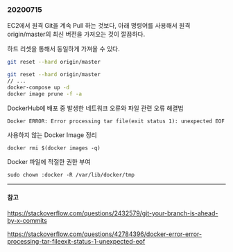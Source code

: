 ### 20200715

EC2에서 원격 Git을 계속 Pull 하는 것보다, 아래 명령어를 사용해서 원격 origin/master의 최신 버전을 가져오는 것이 깔끔하다.

하드 리셋을 통해서 동일하게 가져올 수 있다.

```bash
git reset --hard origin/master
```

```bash
git reset --hard origin/master
// ...
docker-compose up -d 
docker image prune -f -a
```
DockerHub에 배포 중 발생한 네트워크 오류와 파일 관련 오류 해결법

```
Docker ERROR: Error processing tar file(exit status 1): unexpected EOF
```

사용하지 않는 Docker Image 정리

```
docker rmi $(docker images -q)
```

Docker 파일에 적절한 권한 부여

```
sudo chown :docker -R /var/lib/docker/tmp
```

---
#### 참고

https://stackoverflow.com/questions/2432579/git-your-branch-is-ahead-by-x-commits

https://stackoverflow.com/questions/42784396/docker-error-error-processing-tar-fileexit-status-1-unexpected-eof